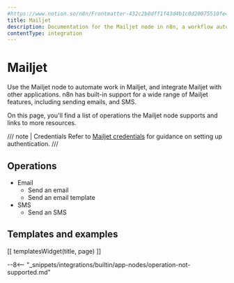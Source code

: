 ```yaml
---
#https://www.notion.so/n8n/Frontmatter-432c2b8dff1f43d4b1c8d20075510fe4
title: Mailjet
description: Documentation for the Mailjet node in n8n, a workflow automation platform. Includes details of operations and configuration, and links to examples and credentials information.
contentType: integration
---
```


# Mailjet

Use the Mailjet node to automate work in Mailjet, and integrate Mailjet with other applications. n8n has built-in support for a wide range of Mailjet features, including sending emails, and SMS. 

On this page, you'll find a list of operations the Mailjet node supports and links to more resources.

/// note | Credentials
Refer to [Mailjet credentials](/integrations/builtin/credentials/mailjet/) for guidance on setting up authentication. 
///

## Operations

* Email
    * Send an email
    * Send an email template
* SMS
    * Send an SMS

## Templates and examples

<!-- see https://www.notion.so/n8n/Pull-in-templates-for-the-integrations-pages-37c716837b804d30a33b47475f6e3780 -->
[[ templatesWidget(title, page) ]]

--8<-- "_snippets/integrations/builtin/app-nodes/operation-not-supported.md"
